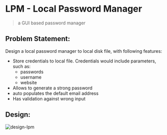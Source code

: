 # LPM - Local Password Manager 
> a GUI based password manager

## Problem Statement:
Design a local password manager to local disk file, with following features:
* Store credentials to local file.
Credentials would include parameters, such as:
  * passwords
  * username
  * website
* Allows to generate a strong password
* auto populates the default email address
* Has validation against wrong input

## Design:
![design-lpm](<Screenshot 2025-01-16 at 10.16.55 AM.png>)